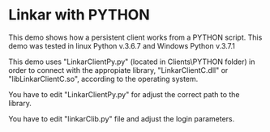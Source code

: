 # Linkar with PYTHON

This demo shows how a persistent client works from a PYTHON script.
This demo was tested in linux Python v.3.6.7 and Windows Python v.3.7.1

This demo uses "LinkarClientPy.py" (located in Clients\PYTHON folder) in order to connect with the appropiate library, "LinkarClientC.dll" or "libLinkarClientC.so", according to the operating system.

You have to edit "LinkarClientPy.py" for adjust the correct path to the library.

You have to edit "linkarClib.py" file and adjust the login parameters.

